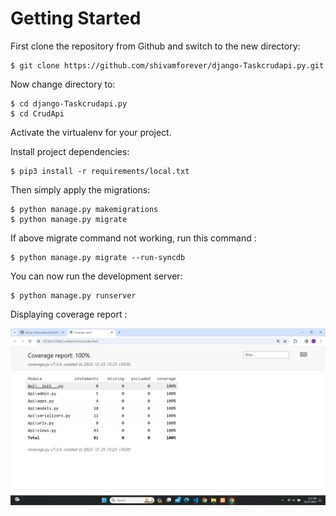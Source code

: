 # Getting Started

First clone the repository from Github and switch to the new directory:

    $ git clone https://github.com/shivamforever/django-Taskcrudapi.py.git

Now change directory to:

    $ cd django-Taskcrudapi.py
    $ cd CrudApi
    
Activate the virtualenv for your project.
    
Install project dependencies:

    $ pip3 install -r requirements/local.txt
    
    
Then simply apply the migrations:

    $ python manage.py makemigrations    
    $ python manage.py migrate

If above migrate command not working, run this command :

    $ python manage.py migrate --run-syncdb 

You can now run the development server:

    $ python manage.py runserver

Displaying coverage report :

![Alt text](/Screenshot%20(2).png?raw=true "Optional Title")
